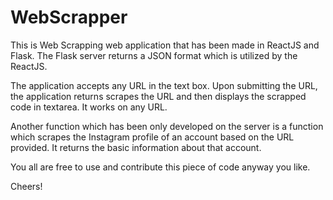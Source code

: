 # WebScrapper
This is Web Scrapping web application that has been made in ReactJS and Flask. The Flask server returns a JSON format which is utilized by the ReactJS. 

The application accepts any URL in the text box. Upon submitting the URL, the application returns scrapes the URL and then displays the scrapped code in textarea. It works on any URL. 

Another function which has been only developed on the server is a function which scrapes the Instagram profile of an account based on the URL provided. It returns the basic information about that account. 

You all are free to use and contribute this piece of code anyway you like.

Cheers!
